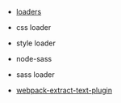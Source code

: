 - [loaders](https://webpack.js.org/concepts/loaders/#components/sidebar/sidebar.jsx)

- css loader
- style loader

- node-sass
- sass loader
- [webpack-extract-text-plugin](https://github.com/webpack-contrib/extract-text-webpack-plugin)
